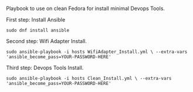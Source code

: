Playbook to use on clean Fedora for install minimal Devops Tools.

First step: Install Ansible

```
sudo dnf install ansible
```

Second step: Wifi Adapter Install.

```
sudo ansible-playbook -i hosts WifiAdapter_Install.yml \ --extra-vars 'ansible_become_pass=YOUR-PASSWORD-HERE'
```

Third step: Devops Tools Install.

```
sudo ansible-playbook -i hosts Clean_Install.yml \ --extra-vars 'ansible_become_pass=YOUR-PASSWORD-HERE'
```